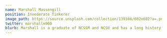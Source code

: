 ```yaml
---
name: Marshall Massengill
position: Invederate Tinkerer
image_path: https://source.unsplash.com/collection/139386/602x602?a=.png
twitter: marshallm900
blurb: Marshall is a graduate of NCSSM and NCSU and has a long history of building weird and interesting things.
---
```


